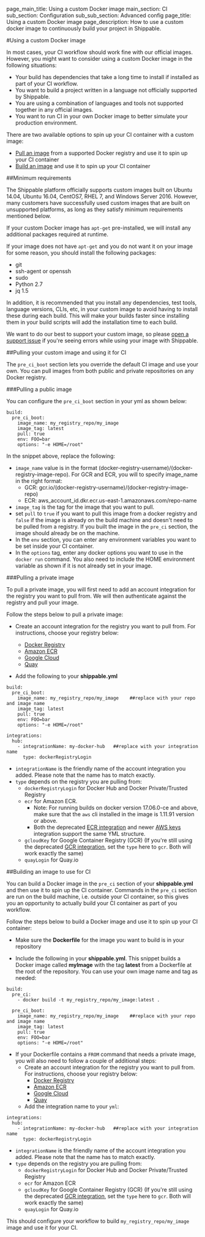 page_main_title: Using a custom Docker image
main_section: CI
sub_section: Configuration
sub_sub_section: Advanced config
page_title: Using a custom Docker image
page_description: How to use a custom docker image to continuously build your project in Shippable.

#Using a custom Docker image

In most cases, your CI workflow should work fine with our official images. However, you might want to consider using a custom Docker image in the following situations:

- Your build has dependencies that take a long time to install if installed as part of your CI workflow.
- You want to build a project written in a language not officially supported by Shippable.
- You are using a combination of languages and tools not supported together in any official images.
- You want to run CI in your own Docker image to better simulate your production environment.

There are two available options to spin up your CI container with a custom image:

- [Pull an image](#pull-image) from a supported Docker registry and use it to spin up your CI container
- [Build an image](#build-image) and use it to spin up your CI container

##Minimum requirements

The Shippable platform officially supports custom images built on Ubuntu 14.04, Ubuntu 16.04, CentOS7, RHEL 7, and Windows Server 2016. However, many customers have successfully used custom images that are built on  unsupported platforms, as long as they satisfy minimum requirements mentioned below.

If your custom Docker image has `apt-get` pre-installed, we will install any additional packages required at runtime.

If your image does not have `apt-get` and you do not want it on your image for some reason, you should install the following packages:

* git
* ssh-agent or openssh
* sudo
* Python 2.7
* jq 1.5

In addition, it is recommended that you install any dependencies, test tools, language versions, CLIs, etc, in your custom image to avoid having to install these during each build. This will make your builds faster since installing them in your build scripts will add the installation time to each build.

We want to do our best to support your custom image, so please [open a support issue](https://github.com/Shippable/support/issues/new) if you're seeing errors while using your image with Shippable.

<a name="pull-image"></a>
##Pulling your custom image and using it for CI

The `pre_ci_boot` section lets you override the default CI image and use your own. You can pull images from both public and private repositories on any Docker registry.

###Pulling a public image

You can configure the `pre_ci_boot` section in your yml as shown below:

```
build:
  pre_ci_boot:
    image_name: my_registry_repo/my_image
    image_tag: latest
    pull: true
    env: FOO=bar
    options: "-e HOME=/root"

```
In the snippet above, replace the following:

* `image_name` value is in the format (docker-registry-username)/(docker-registry-image-repo). For GCR and ECR, you will to specify image_name in the right format:
    *  GCR: gcr.io/(docker-registry-username)/(docker-registry-image-repo)
    *  ECR: aws_account_id.dkr.ecr.us-east-1.amazonaws.com/repo-name
* `image_tag` is the tag for the image that you want to pull.  
* set `pull` to `true` if you want to pull this image from a docker registry and `false` if the image is already on the build machine and doesn't need to be pulled from a registry. If you built the image in the `pre_ci` section, the image should already be on the machine.
* In the `env` section, you can enter any environment variables you want to be set inside your CI container.
* In the `options` tag, enter any docker options you want to use in the `docker run` command. You also need to include the HOME environment variable as shown if it is not already set in your image.

###Pulling a private image

To pull a private image, you will first need to add an account integration for the registry you want to pull from. We will then authenticate against the registry and pull your image.

Follow the steps below to pull a private image:

- Create an account integration for the registry you want to pull from. For instructions, choose your registry below:
    - [Docker Registry](../platform/integration/dockerRegistryLogin/)
    - [Amazon ECR](../platform/integration/aws-keys/)    
    - [Google Cloud](../platform/integration/gcloudKey/)
    - [Quay](../platform/integration/quayLogin/)      

- Add the following to your **shippable.yml**


```
build:
  pre_ci_boot:
    image_name: my_registry_repo/my_image    ##replace with your repo and image name
    image_tag: latest
    pull: true
    env: FOO=bar
    options: "-e HOME=/root"

integrations:                 
  hub:
    - integrationName: my-docker-hub   ##replace with your integration name
      type: dockerRegistryLogin
```

* `integrationName` is the friendly name of the account integration you added. Please note that the name has to match exactly.
* `type` depends on the registry you are pulling from:
    * `dockerRegistryLogin` for Docker Hub and Docker Private/Trusted Registry
    * `ecr` for Amazon ECR.
        - Note: For running builds on docker version 17.06.0-ce and above, make sure that the `aws` cli installed in the image is 1.11.91 version or above.
        - Both the deprecated [ECR integration](/platform/integration/deprecated/aws-ecr) and newer [AWS keys](/platform/integration/aws-keys) integration support the same YML structure.
    * `gcloudKey` for Google Container Registry (GCR) (If you're still using the deprecated [GCR integration](/platform/integration/deprecated/gcr), set the `type` here to `gcr`. Both will work exactly the same)
    * `quayLogin` for Quay.io


<a name="build-image"></a>

##Building an image to use for CI

You can build a Docker image in the `pre_ci` section of your **shippable.yml** and then use it to spin up the CI container. Commands in the `pre_ci` section are run on the build machine, i.e. outside your CI container, so this gives you an opportunity to actually build your CI container as part of you workflow.  

Follow the steps below to build a Docker image and use it to spin up your CI container:

* Make sure the **Dockerfile** for the image you want to build is in your repository

* Include the following in your **shippable.yml**. This snippet builds a Docker image called **myImage** with the tag **latest** from a Dockerfile at the root of the repository. You can use your own image name and tag as needed:

```
build:
  pre_ci:
    - docker build -t my_registry_repo/my_image:latest .

  pre_ci_boot:
    image_name: my_registry_repo/my_image    ##replace with your repo and image name
    image_tag: latest
    pull: true
    env: FOO=bar
    options: "-e HOME=/root"

```

* If your Dockerfile contains a `FROM` command that needs a private image, you will also need to follow a couple of additional steps:
    * Create an account integration for the registry you want to pull from. For instructions, choose your registry below:
        - [Docker Registry](../platform/integration/dockerRegistryLogin/)
        - [Amazon ECR](../platform/integration/aws-keys/)    
        - [Google Cloud](../platform/integration/gcloudKey/)
        - [Quay](../platform/integration/quayLogin/)      
    *  Add the integration name to your `yml`:

```
integrations:                 
  hub:
    - integrationName: my-docker-hub   ##replace with your integration name
      type: dockerRegistryLogin
```

* `integrationName` is the friendly name of the account integration you added. Please note that the name has to match exactly.
* `type` depends on the registry you are pulling from:
    * `dockerRegistryLogin` for Docker Hub and Docker Private/Trusted Registry
    * `ecr` for Amazon ECR
    * `gcloudKey` for Google Container Registry (GCR) (If you're still using the deprecated [GCR integration](/platform/integration/deprecated/gcr), set the `type` here to `gcr`. Both will work exactly the same)
    * `quayLogin` for Quay.io

This should configure your workflow to build `my_registry_repo/my_image` image and use it for your CI.
